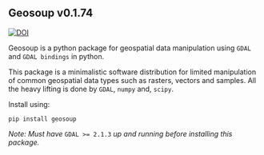 ## Geosoup v0.1.74

[![DOI](https://zenodo.org/badge/DOI/10.5281/zenodo.4288226.svg)](https://doi.org/10.5281/zenodo.4288226)

Geosoup is a python package for geospatial data manipulation using `GDAL` and `GDAL bindings` in python.

This package is a minimalistic software distribution for limited manipulation of common geospatial data types such as rasters, vectors and samples. All the heavy lifting is done by `GDAL`, `numpy` and, `scipy`. 

Install using:

`pip install geosoup`


_Note: Must have_ `GDAL >= 2.1.3` _up and running before installing this package._

